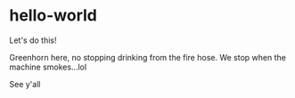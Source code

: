 # hello-world
Let's do this!

Greenhorn here, no stopping drinking from the fire hose.
We stop when the machine smokes...lol

See y'all
